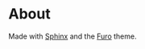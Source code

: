 # About

Made with [Sphinx](https://www.sphinx-doc.org/) and the [Furo](https://github.com/pradyunsg/furo) theme.
